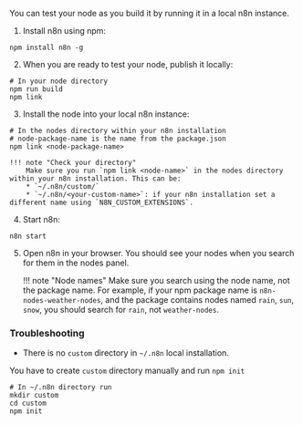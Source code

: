 You can test your node as you build it by running it in a local n8n instance.

1. Install n8n using npm:
  ```shell
  npm install n8n -g
  ```
2. When you are ready to test your node, publish it locally:
  ```shell
  # In your node directory
  npm run build
  npm link
  ```
3. Install the node into your local n8n instance:
  ```shell
  # In the nodes directory within your n8n installation
  # node-package-name is the name from the package.json
  npm link <node-package-name>
  ```

    !!! note "Check your directory"
        Make sure you run `npm link <node-name>` in the nodes directory within your n8n installation. This can be: 
        * `~/.n8n/custom/`
        * `~/.n8n/<your-custom-name>`: if your n8n installation set a different name using `N8N_CUSTOM_EXTENSIONS`.
 
4. Start n8n:
  ```
  n8n start
  ```
5. Open n8n in your browser. You should see your nodes when you search for them in the nodes panel.

    !!! note "Node names"
        Make sure you search using the node name, not the package name. For example, if your npm package name is `n8n-nodes-weather-nodes`, and the package contains nodes named `rain`, `sun`, `snow`, you should search for `rain`, not `weather-nodes`. 

### Troubleshooting

- There is no `custom` directory in `~/.n8n` local installation.

You have to create `custom` directory manually and run `npm init`
```shell
# In ~/.n8n directory run
mkdir custom 
cd custom 
npm init
```
